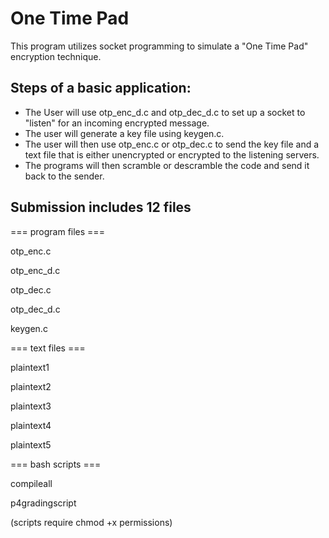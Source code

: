 # One Time Pad

This program utilizes socket programming to simulate a "One Time Pad" encryption technique.

## Steps of a basic application:

* The User will use otp_enc_d.c and otp_dec_d.c to set up a socket to "listen" for an incoming encrypted message.
* The user will generate a key file using keygen.c.
* The user will then use otp_enc.c or otp_dec.c to send the key file and a text file that is either unencrypted or encrypted to the listening servers.
* The programs will then scramble or descramble the code and send it back to the sender.


## Submission includes 12 files

=== program files ===

otp_enc.c

otp_enc_d.c

otp_dec.c

otp_dec_d.c

keygen.c

=== text files ===

plaintext1

plaintext2

plaintext3

plaintext4

plaintext5

=== bash scripts ===

compileall

p4gradingscript

(scripts require chmod +x permissions)
